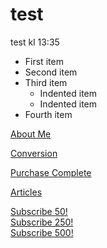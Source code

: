 # test

test kl 13:35


- First item
- Second item
- Third item
    - Indented item
    - Indented item
- Fourth item

[About Me](/read-more)

[Conversion](/thank-you)

[Purchase Complete](/purchase_complete)

[Articles](/articles)

<a href="/thank-you" class="sub-link" data-subvalue="50">Subscribe 50!
</a>
<br>
<a href="/thank-you" class="sub-link" data-subvalue="250">Subscribe 250!
</a>
<br>
<a href="/thank-you" class="sub-link" data-subvalue="500">Subscribe 500!
</a>
